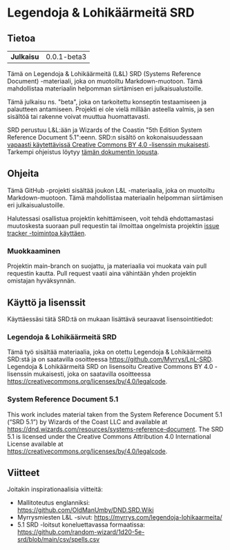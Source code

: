 # Legendoja & Lohikäärmeitä SRD

## Tietoa

|               |              |
| ------------- | ------------ |
| **Julkaisu**  | 0.0.1-beta3  |

Tämä on Legendoja & Lohikäärmeitä (L&L) SRD (Systems Reference Document) -materiaali, joka on muotoiltu Markdown-muotoon. Tämä mahdollistaa materiaalin helpomman siirtämisen eri julkaisualustoille.

Tämä julkaisu ns. "beta", joka on tarkoitettu konseptin testaamiseen ja palautteen antamiseen. Projekti ei ole vielä millään asteella valmis, ja sen sisältöä tai rakenne voivat muuttua huomattavasti.

SRD perustuu L&L:ään ja Wizards of the Coastin "5th Edition System Reference Document 5.1":eenn. SRD:n sisältö on kokonaisuudessaan [vapaasti käytettävissä Creative Commons BY 4.0 -lisenssin mukaisesti](LICENSE.md). Tarkempi ohjeistus löytyy [tämän dokumentin lopusta](#käyttö-ja-lisenssit).

## Ohjeita

Tämä GitHub -projekti sisältää joukon L&L -materiaalia, joka on muotoiltu Markdown-muotoon. Tämä mahdollistaa materiaalin helpomman siirtämisen eri julkaisualustoille.

Halutessasi osallistua projektin kehittämiseen, voit tehdä ehdottamastasi muutoskesta suoraan pull requestin tai ilmoittaa ongelmista projektin [issue tracker -toimintoa käyttäen](https://github.com/Myrrys/LnL-SRD/issues).

### Muokkaaminen

Projektin main-branch on suojattu, ja materiaalia voi muokata vain pull requestin kautta. Pull request vaatii
aina vähintään yhden projektin omistajan hyväksynnän.

## Käyttö ja lisenssit

Käyttäessäsi tätä SRD:tä on mukaan lisättävä seuraavat lisensointitiedot:

### Legendoja & Lohikäärmeitä SRD
Tämä työ sisältää materiaalia, joka on otettu Legendoja & Lohikäärmeitä SRD:stä ja on saatavilla osoitteessa https://github.com/Myrrys/LnL-SRD. Legendoja & Lohikäärmeitä SRD on lisensoitu Creative Commons BY 4.0 -lisenssin mukaisesti, joka on saatavilla osoitteessa https://creativecommons.org/licenses/by/4.0/legalcode.

### System Reference Document 5.1
This work includes material taken from the System Reference Document 5.1 (“SRD 5.1”) by Wizards of the Coast LLC and available at https://dnd.wizards.com/resources/systems-reference-document. The SRD 5.1 is licensed under the Creative Commons Attribution 4.0 International License available at https://creativecommons.org/licenses/by/4.0/legalcode. 

## Viitteet

Joitakin inspirationaalisia viitteitä:
- Mallitoteutus englanniksi: https://github.com/OldManUmby/DND.SRD.Wiki
- Myrrysmiesten L&L -sivut: https://myrrys.com/legendoja-lohikaarmeita/
- 5.1 SRD -loitsut koneluettavassa formaatissa: https://github.com/random-wizard/1d20-5e-srd/blob/main/csv/spells.csv
